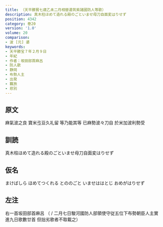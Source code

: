 ```yaml
---
title: （天平勝寳七歳乙未二月相替遣筑紫諸國防人等歌）
description: 真木柱ほめて造れる殿のごといませ母刀自面変はりせず
position: 4342
category: 巻20
version: '1.0'
volume: 20
comparison:
- 波 [元] 婆
keywords:
- 天平勝宝７年２月９日
- 年紀
- 作者：坂田部首麻呂
- 防人歌
- 静岡
- 布勢人主
- 出発
- 羈旅
- 悲別
---
```


## 原文

麻氣波之良 寶米弖豆久礼留 等乃能其等 已麻勢波々刀自 於米加波利勢受

## 訓読

真木柱ほめて造れる殿のごといませ母刀自面変はりせず

## 仮名

まけばしら ほめてつくれる とののごと いませははとじ おめがはりせず

## 左注

右一首坂田部首麻呂 （ / 二月七日駿河國防人部領使守従五位下布勢朝臣人主實進九日歌數廿首 但拙劣歌者不取載之）
